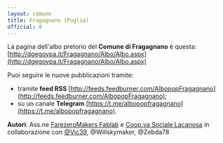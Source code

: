 ```yaml
---
layout: comune
title: Fragagnano (Puglia)
official: 0
---
```


La pagina dell'albo pretorio del **Comune di Fragagnano** è questa: [http://dgegovpa.it/Fragagnano/Albo/Albo.aspx](http://dgegovpa.it/Fragagnano/Albo/Albo.aspx)

Puoi seguire le nuove pubblicazioni tramite:

* tramite **feed RSS** [http://feeds.feedburner.com/AlbopopFragagnano](http://feeds.feedburner.com/AlbopopFragagnano);
* su un canale **Telegram** [https://t.me/albopopfragagnano](https://t.me/albopopfragagnano).

**Autori**: Ass.ne [FarezeroMakers Fablab](http://www.farezero.org) e [Coop.va Sociale Lacanosa](http://www.cooperativasociale.org/) in collaborazione con  [@Vic39](http://vincentforty.weebly.com/), @Willskymaker, @Zebda78
